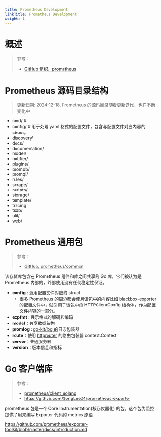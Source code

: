 ```yaml
---
title: Prometheus Development
linkTitle: Prometheus Development
weight: 1
---
```


# 概述

> 参考：
>
> - [GitHub 组织，prometheus](https://github.com/prometheus)

# Prometheus 源码目录结构

> 更新日期: 2024-12-18. Prometheus 的源码目录随着更新迭代，也在不断变化中

- cmd/ #
- config/ # 用于处理 yaml 格式的配置文件，包含与配置文件对应内容的 struct。
- discovery/
- docs/
- documentation/
- model/
- notifier/
- plugins/
- prompb/
- promql/
- rules/
- scrape/
- scripts/
- storage/
- template/
- tracing
- tsdb/
- util/
- web/

# Prometheus 通用包

> 参考：
>
> - [GitHub, prometheus/common](https://github.com/prometheus/common)

该存储库包含在 Prometheus 组件和库之间共享的 Go 库。它们被认为是 Prometheus 内部的，外部使用没有任何稳定性保证。

- **config** : 通用配置文件对应的 struct
  - 很多 Prometheus 的周边都会使用该包中的内容比如 blackbox-exporter 的配置文件中，就引用了该包中的 HTTPClientConfig 结构体，作为配置文件内容的一部分。
- **expfmt** : 展示格式的解码和编码
- **model**：共享数据结构
- **promlog** : [go-kit/log 的](https://github.com/go-kit/kit/tree/master/log)日志包装器
- **route**：使用 [httprouter](https://github.com/julienschmidt/httprouter) 的路由包装器 context.Context
- **server**：普通服务器
- **version**：版本信息和指标

# Go 客户端库

> 参考：
>
> - [prometheus/client_golang](https://pkg.go.dev/github.com/prometheus/client_golang/prometheus?utm_source=gopls#section-documentation)
> - <https://github.com/SongLee24/prometheus-exporter>

prometheus 包是一个 Core Instrumentation(核心仪器化) 的包。这个包为监控提供了用来编写 Exporter 代码的 metrics 原语

https://github.com/prometheus/exporter-toolkit/blob/master/docs/introduction.md

